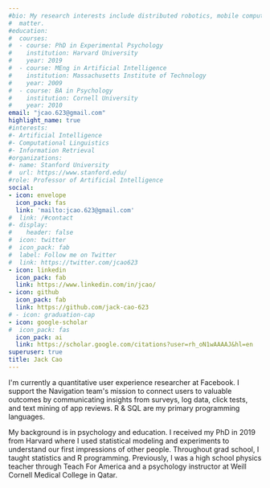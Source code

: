 ```yaml
---
#bio: My research interests include distributed robotics, mobile computing and #programmable
#  matter.
#education:
#  courses:
#  - course: PhD in Experimental Psychology
#    institution: Harvard University
#    year: 2019
#  - course: MEng in Artificial Intelligence
#    institution: Massachusetts Institute of Technology
#    year: 2009
#  - course: BA in Psychology
#    institution: Cornell University
#    year: 2010
email: "jcao.623@gmail.com"
highlight_name: true
#interests:
#- Artificial Intelligence
#- Computational Linguistics
#- Information Retrieval
#organizations:
#- name: Stanford University
#  url: https://www.stanford.edu/
#role: Professor of Artificial Intelligence
social:
- icon: envelope
  icon_pack: fas
  link: 'mailto:jcao.623@gmail.com'
#  link: /#contact
#- display:
#    header: false
#  icon: twitter
#  icon_pack: fab
#  label: Follow me on Twitter
#  link: https://twitter.com/jcao623
- icon: linkedin
  icon_pack: fab
  link: https://www.linkedin.com/in/jcao/
- icon: github
  icon_pack: fab
  link: https://github.com/jack-cao-623
# - icon: graduation-cap
- icon: google-scholar
#  icon_pack: fas
  icon_pack: ai
  link: https://scholar.google.com/citations?user=rh_oN1wAAAAJ&hl=en
superuser: true
title: Jack Cao
---
```


I'm currently a quantitative user experience researcher at Facebook. I support the Navigation team's mission to connect users to valuable outcomes by communicating insights from surveys, log data, click tests, and text mining of app reviews. R & SQL are my primary programming languages.

My background is in psychology and education. I received my PhD in 2019 from Harvard where I used statistical modeling and experiments to understand our first impressions of other people. Throughout grad school, I taught statistics and R programming. Previously, I was a high school physics teacher through Teach For America and a psychology instructor at Weill Cornell Medical College in Qatar.

<!--
{{< icon name="download" pack="fas" >}} Download my {{< staticref "uploads/demo_resume.pdf" "newtab" >}}resumé{{< /staticref >}}.
-->

